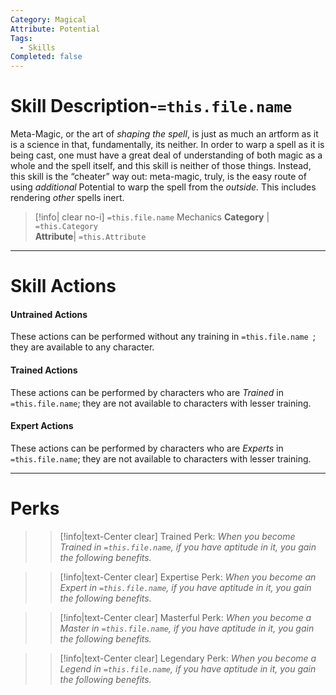 ```yaml
---
Category: Magical
Attribute: Potential
Tags:
  - Skills
Completed: false
---
```

# Skill Description-`=this.file.name`
Meta-Magic, or the art of *shaping the spell*, is just as much an artform as it is a science in that, fundamentally, its neither. In order to warp a spell as it is being cast, one must have a great deal of understanding of both magic as a whole and the spell itself, and this skill is neither of those things. Instead, this skill is the “cheater” way out: meta-magic, truly, is the easy route of using *additional* Potential to warp the spell from the *outside.* This includes rendering *other* spells inert. 
>[!info| clear no-i] `=this.file.name` Mechanics
>**Category** | `=this.Category`   
>**Attribute**| `=this.Attribute`
- - -
# Skill Actions
#### Untrained Actions
These actions can be performed without any training in `=this.file.name `; they are available to any character. 
#### Trained Actions
These actions can be performed by characters who are *Trained* in `=this.file.name`; they are not available to characters with lesser training.
#### Expert Actions
These actions can be performed by characters who are *Experts* in `=this.file.name`; they are not available to characters with lesser training.
- - -
# Perks
>> [!info|text-Center clear] Trained Perk: 
>> *When you become Trained in `=this.file.name`, if you have aptitude in it, you gain the following benefits.*
>> 

>> [!info|text-Center clear] Expertise Perk: 
>> *When you become an Expert in `=this.file.name`, if you have aptitude in it, you gain the following benefits.*
>> 

>> [!info|text-Center clear] Masterful Perk: 
>> *When you become a Master in `=this.file.name`, if you have aptitude in it, you gain the following benefits.*
>> 

>> [!info|text-Center clear] Legendary Perk: 
>> *When you become a Legend in `=this.file.name`, if you have aptitude in it, you gain the following benefits.*
>> 